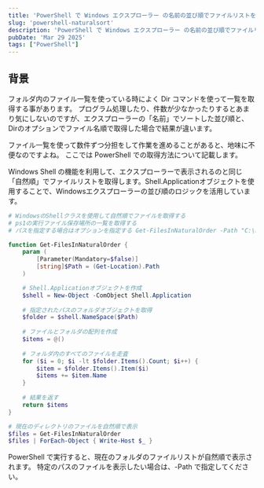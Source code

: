 ```yaml
---
title: 'PowerShell で Windows エクスプローラー の名前の並び順でファイルリストを取得する'
slug: 'powershell-naturalsort'
description: 'PowerShell で Windows エクスプローラー の名前の並び順でファイルリストを取得する'
pubDate: 'Mar 29 2025'
tags: ["PowerShell"]
---
```


## 背景

フォルダ内のファイル一覧を使っている時によく Dir コマンドを使って一覧を取得する事があります。
プログラム処理したり、件数が少なかったりするとあまり気にしないのですが、エクスプローラーの「名前」でソートした並び順と、Dirのオプションでファイル名順で取得した場合で結果が違います。

ファイル一覧を使って数件ずつ分担をして作業を進めることがあると、地味に不便なのですよね。
ここでは PowerShell での取得方法について記載します。

Windows Shell の機能を利用して、エクスプローラーで表示されるのと同じ「自然順」でファイルリストを取得します。Shell.Applicationオブジェクトを使用することで、Windowsエクスプローラーの並び順のロジックを活用しています。

```powershell
# WindowsのShellクラスを使用して自然順でファイルを取得する
# ps1の実行ファイル保存場所の一覧を取得する
# パスを指定する場合はオプションを指定する Get-FilesInNaturalOrder -Path "C:\hogehoge-folder"

function Get-FilesInNaturalOrder {
    param (
        [Parameter(Mandatory=$false)]
        [string]$Path = (Get-Location).Path
    )

    # Shell.Applicationオブジェクトを作成
    $shell = New-Object -ComObject Shell.Application
    
    # 指定されたパスのフォルダオブジェクトを取得
    $folder = $shell.NameSpace($Path)
    
    # ファイルとフォルダの配列を作成
    $items = @()
    
    # フォルダ内のすべてのファイルを走査
    for ($i = 0; $i -lt $folder.Items().Count; $i++) {
        $item = $folder.Items().Item($i)
        $items += $item.Name
    }
    
    # 結果を返す
    return $items
}

# 現在のディレクトリのファイルを自然順で表示
$files = Get-FilesInNaturalOrder
$files | ForEach-Object { Write-Host $_ }

```

PowerShell で実行すると、現在のフォルダのファイルリストが自然順で表示されます。
特定のパスのファイルを表示したい場合は、-Path で指定してください。